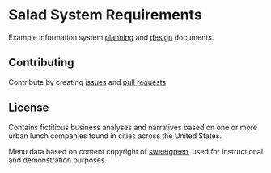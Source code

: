 # Salad System Requirements

Example information system [planning](/requirements) and [design](/design) documents.

## Contributing

Contribute by creating [issues](https://github.com/gwu-business/salad-system-requirements/issues) and [pull requests](https://github.com/gwu-business/salad-system-requirements/pulls).

## License

Contains fictitious business analyses and narratives based on one or more urban lunch companies found in cities across the United States.

Menu data based on content copyright of [sweetgreen](http://sweetgreen.com/menu/?region=dc-md-va), used for instructional and demonstration purposes.
